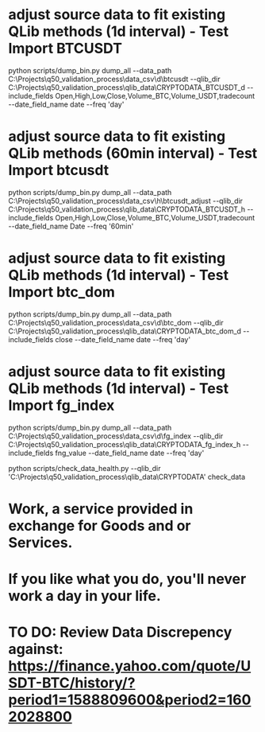 
# adjust source data to fit existing QLib methods (1d interval) - Test Import BTCUSDT
python scripts/dump_bin.py dump_all --data_path C:\\Projects\\q50_validation_process\\data_csv\\d\\btcusdt --qlib_dir C:\\Projects\\q50_validation_process\\qlib_data\\CRYPTODATA_BTCUSDT_d --include_fields Open,High,Low,Close,Volume_BTC,Volume_USDT,tradecount --date_field_name date --freq 'day'

# adjust source data to fit existing QLib methods (60min interval) - Test Import btcusdt
python scripts/dump_bin.py dump_all --data_path C:\\Projects\\q50_validation_process\\data_csv\\h\\btcusdt_adjust --qlib_dir C:\\Projects\\q50_validation_process\\qlib_data\\CRYPTODATA_BTCUSDT_h --include_fields Open,High,Low,Close,Volume_BTC,Volume_USDT,tradecount --date_field_name Date --freq '60min'

# adjust source data to fit existing QLib methods (1d interval) - Test Import btc_dom
python scripts/dump_bin.py dump_all --data_path C:\\Projects\\q50_validation_process\\data_csv\\d\\btc_dom --qlib_dir C:\\Projects\\q50_validation_process\\qlib_data\\CRYPTODATA_btc_dom_d --include_fields close --date_field_name date --freq 'day'

# adjust source data to fit existing QLib methods (1d interval) - Test Import fg_index
python scripts/dump_bin.py dump_all --data_path C:\\Projects\\q50_validation_process\\data_csv\\d\\fg_index --qlib_dir C:\\Projects\\q50_validation_process\\qlib_data\\CRYPTODATA_fg_index_h --include_fields fng_value --date_field_name date --freq 'day'


python scripts/check_data_health.py --qlib_dir 'C:\\Projects\\q50_validation_process\\qlib_data\\CRYPTODATA' check_data

# Work, a service provided in exchange for Goods and or Services.
# If you like what you do, you'll never work a day in your life.

# TO DO: Review Data Discrepency against: https://finance.yahoo.com/quote/USDT-BTC/history/?period1=1588809600&period2=1602028800


